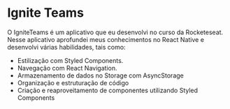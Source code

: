 # Ignite Teams

O IgniteTeams é um aplicativo que eu desenvolvi no curso da Rocketeseat. Nesse aplicativo aprofundei meus conhecimentos no React Native e desenvolvi várias habilidades, tais como:

- Estilização com Styled Components.
- Navegação com React Navigation.
- Armazenamento de dados no Storage com AsyncStorage
- Organização e estruturação de código
- Criação e reaproveitamento de componentes utilizando Styled Components
